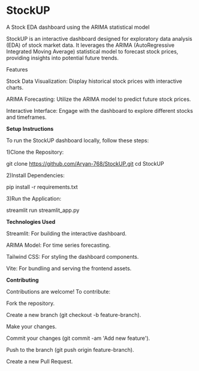 # StockUP
A Stock EDA dashboard using the ARIMA statistical model

StockUP is an interactive dashboard designed for exploratory data analysis (EDA) of stock market data. It leverages the ARIMA (AutoRegressive Integrated Moving Average) statistical model to forecast stock prices, providing insights into potential future trends.

Features

Stock Data Visualization: Display historical stock prices with interactive charts.

ARIMA Forecasting: Utilize the ARIMA model to predict future stock prices.

Interactive Interface: Engage with the dashboard to explore different stocks and timeframes.

**Setup Instructions**

To run the StockUP dashboard locally, follow these steps:

1)Clone the Repository:

git clone https://github.com/Aryan-768/StockUP.git
cd StockUP


2)Install Dependencies:

pip install -r requirements.txt


3)Run the Application:

streamlit run streamlit_app.py

**Technologies Used**

Streamlit: For building the interactive dashboard.

ARIMA Model: For time series forecasting.

Tailwind CSS: For styling the dashboard components.

Vite: For bundling and serving the frontend assets.

**Contributing**

Contributions are welcome! To contribute:

Fork the repository.

Create a new branch (git checkout -b feature-branch).

Make your changes.

Commit your changes (git commit -am 'Add new feature').

Push to the branch (git push origin feature-branch).

Create a new Pull Request.
